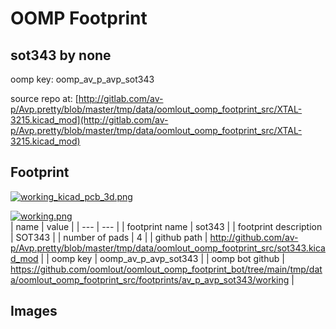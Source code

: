 # OOMP Footprint  
## sot343  by none  
  
oomp key: oomp_av_p_avp_sot343  
  
source repo at: [http://gitlab.com/av-p/Avp.pretty/blob/master/tmp/data/oomlout_oomp_footprint_src/XTAL-3215.kicad_mod](http://gitlab.com/av-p/Avp.pretty/blob/master/tmp/data/oomlout_oomp_footprint_src/XTAL-3215.kicad_mod)  
## Footprint  
  
[![working_kicad_pcb_3d.png](working_kicad_pcb_3d_600.png)](working_kicad_pcb_3d.png)  
  
[![working.png](working_600.png)](working.png)  
| name | value | 
| --- | --- | 
| footprint name | sot343 | 
| footprint description | SOT343 | 
| number of pads | 4 | 
| github path | http://github.com/av-p/Avp.pretty/blob/master/tmp/data/oomlout_oomp_footprint_src/sot343.kicad_mod | 
| oomp key | oomp_av_p_avp_sot343 | 
| oomp bot github | https://github.com/oomlout/oomlout_oomp_footprint_bot/tree/main/tmp/data/oomlout_oomp_footprint_src/footprints/av_p_avp_sot343/working | 
## Images  

